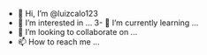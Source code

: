 - 👋 Hi, I’m @luizcalo123
- 👀 I’m interested in ...
3- 🌱 I’m currently learning ...
- 💞️ I’m looking to collaborate on ...
- 📫 How to reach me ...

<!---
luizcalo123/luizcalo123 is a ✨ special ✨ repository because its `README.md` (this file) appears on your GitHub profile.
You can click the Preview link to take a look at your changes.
--->
